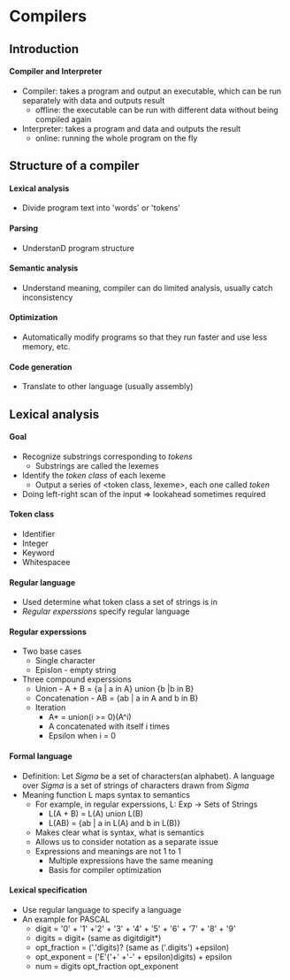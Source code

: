 # Compilers

## Introduction
#### Compiler and Interpreter
- Compiler: takes a program and output an executable, which can be run separately with data and outputs result
  - offline: the executable can be run with different data without being compiled again
- Interpreter: takes a program and data and outputs the result
  - online: running the whole program on the fly

## Structure of a compiler
#### Lexical analysis
  - Divide program text into 'words' or 'tokens'

#### Parsing
  - UnderstanD program structure

#### Semantic analysis
  - Understand meaning, compiler can do limited analysis, usually catch inconsistency

#### Optimization
  - Automatically modify programs so that they run faster and use less memory, etc.

#### Code generation
  - Translate to other language (usually assembly)

## Lexical analysis
#### Goal
- Recognize substrings corresponding to *tokens*
  - Substrings are called the lexemes
- Identify the *token class* of each lexeme
  - Output a series of <token class, lexeme>, each one called *token*
- Doing left-right scan of the input => lookahead sometimes required

#### Token class
- Identifier
- Integer
- Keyword
- Whitespacee

#### Regular language
- Used determine what token class a set of strings is in
- *Regular experssions* specify regular language

#### Regular experssions
- Two base cases
  - Single character
  - Epislon - empty string
- Three compound experssions
  - Union - A + B = {a | a in A} union {b |b in B}
  - Concatenation - AB = {ab | a in A and b in B}
  - Iteration
    - A* = union(i >= 0)(A^i)
    - A concatenated with itself i times
    - Epsilon when i = 0

#### Formal language
- Definition: Let *Sigma* be a set of characters(an alphabet). A language over *Sigma* is a set of strings of characters drawn from *Sigma*
- Meaning function L maps syntax to semantics
  - For example, in regular experssions, L: Exp -> Sets of Strings
    - L(A + B) = L(A) union L(B)
    - L(AB) = {ab | a in L(A) and b in L(B)}
  - Makes clear what is syntax, what is semantics
  - Allows us to consider notation as a separate issue
  - Expressions and meanings are not 1 to 1
    - Multiple expressions have the same meaning
    - Basis for compiler optimization

#### Lexical specification
- Use regular language to specify a language
- An example for PASCAL
  - digit = '0' + '1' +'2' + '3' + '4' + '5' + '6' + '7' + '8' + '9'
  - digits = digit+ (same as digitdigit*)
  - opt_fraction = ('.'digits)? (same as ('.digits') +epsilon)
  - opt_exponent = ('E'('+' +'-' + epsilon)digits) + epsilon
  - num = digits opt\_fraction opt\_exponent
